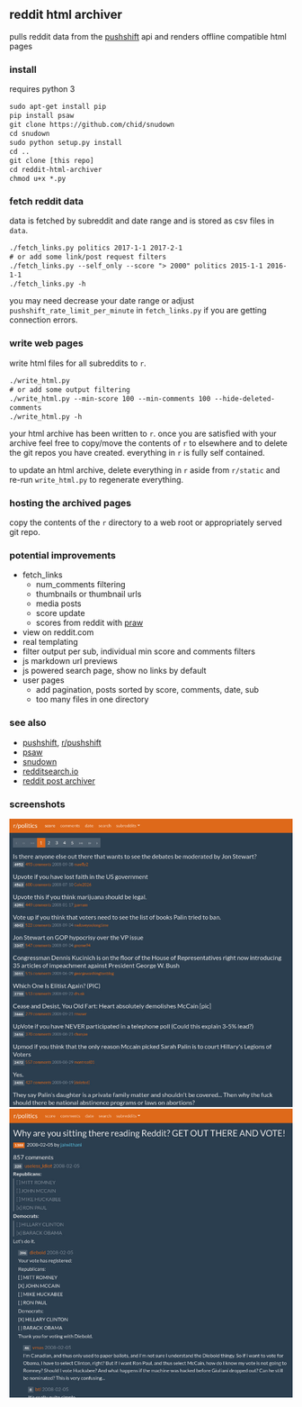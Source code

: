 ## reddit html archiver

pulls reddit data from the [pushshift](https://github.com/pushshift/api) api and renders offline compatible html pages

### install

requires python 3

    sudo apt-get install pip
    pip install psaw
    git clone https://github.com/chid/snudown
    cd snudown
    sudo python setup.py install
    cd ..
    git clone [this repo]
    cd reddit-html-archiver
    chmod u+x *.py

### fetch reddit data

data is fetched by subreddit and date range and is stored as csv files in `data`.

    ./fetch_links.py politics 2017-1-1 2017-2-1
    # or add some link/post request filters
    ./fetch_links.py --self_only --score "> 2000" politics 2015-1-1 2016-1-1
    ./fetch_links.py -h

you may need decrease your date range or adjust `pushshift_rate_limit_per_minute` in `fetch_links.py` if you are getting connection errors.

### write web pages

write html files for all subreddits to `r`.

    ./write_html.py
    # or add some output filtering
    ./write_html.py --min-score 100 --min-comments 100 --hide-deleted-comments
    ./write_html.py -h

your html archive has been written to `r`. once you are satisfied with your archive feel free to copy/move the contents of `r` to elsewhere and to delete the git repos you have created. everything in `r` is fully self contained.

to update an html archive, delete everything in `r` aside from `r/static` and re-run `write_html.py` to regenerate everything.

### hosting the archived pages

copy the contents of the `r` directory to a web root or appropriately served git repo.

### potential improvements

* fetch_links
  * num_comments filtering
  * thumbnails or thumbnail urls
  * media posts
  * score update
  * scores from reddit with [praw](https://github.com/praw-dev/praw)
* view on reddit.com
* real templating
* filter output per sub, individual min score and comments filters
* js markdown url previews
* js powered search page, show no links by default
* user pages
  * add pagination, posts sorted by score, comments, date, sub
  * too many files in one directory

### see also

* [pushshift](https://github.com/pushshift/api), [r/pushshift](https://www.reddit.com/r/pushshift/)
* [psaw](https://github.com/dmarx/psaw)
* [snudown](https://github.com/reddit/snudown)
* [redditsearch.io](https://redditsearch.io/)
* [reddit post archiver](https://github.com/sJohnsonStoever/redditPostArchiver)

### screenshots

![](screenshots/sub.jpg)
![](screenshots/post.jpg)